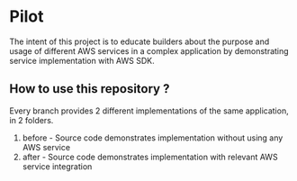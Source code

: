 # Pilot

The intent of this project is to educate builders about the purpose and usage of different AWS services in a complex application by demonstrating service implementation with AWS SDK.

## How to use this repository ?

Every branch provides 2 different implementations of the same application, in 2 folders.

1. before - Source code demonstrates implementation without using any AWS service
2. after - Source code demonstrates implementation with relevant AWS service integration

